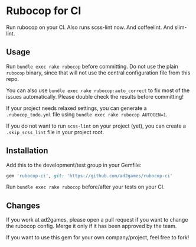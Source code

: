# Rubocop for CI

Run rubocop on your CI. Also runs scss-lint now. And coffeelint. And slim-lint.

## Usage

Run `bundle exec rake rubocop` before committing.
Do not use the plain `rubocop` binary, since that will not use the central
configuration file from this repo.

You can also use `bundle exec rake rubocop:auto_correct` to fix most of the issues automatically.
Please double check the results before committing!

If your project needs relaxed settings, you can generate a `.rubocop_todo.yml`
file using `bundle exec rake rubocop AUTOGEN=1`.

If you do not want to run `scss-lint` on your project (yet),
you can create a `.skip_scss_lint` file in your project root.

## Installation

Add this to the development/test group in your Gemfile:

```ruby
gem 'rubocop-ci', git: 'https://github.com/ad2games/rubocop-ci'
```

Run `bundle exec rake rubocop` before/after your tests on your CI.

## Changes

If you work at ad2games, please open a pull request if you want to change the rubocop config.
Merge it only if it has been approved by the team.

If you want to use this gem for your own company/project, feel free to fork!



